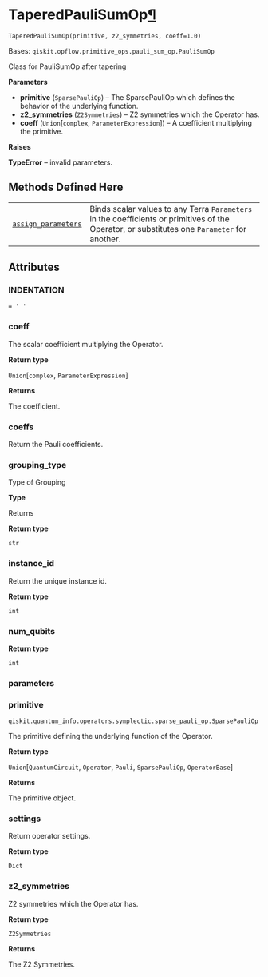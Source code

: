 # TaperedPauliSumOp[¶](#taperedpaulisumop "Permalink to this headline")

<span id="undefined" />

`TaperedPauliSumOp(primitive, z2_symmetries, coeff=1.0)`

Bases: `qiskit.opflow.primitive_ops.pauli_sum_op.PauliSumOp`

Class for PauliSumOp after tapering

**Parameters**

*   **primitive** (`SparsePauliOp`) – The SparsePauliOp which defines the behavior of the underlying function.
*   **z2\_symmetries** (`Z2Symmetries`) – Z2 symmetries which the Operator has.
*   **coeff** (`Union`\[`complex`, `ParameterExpression`]) – A coefficient multiplying the primitive.

**Raises**

**TypeError** – invalid parameters.

## Methods Defined Here

|                                                                                                                                                                                                                          |                                                                                                                                              |
| ------------------------------------------------------------------------------------------------------------------------------------------------------------------------------------------------------------------------ | -------------------------------------------------------------------------------------------------------------------------------------------- |
| [`assign_parameters`](qiskit.opflow.primitive_ops.TaperedPauliSumOp.assign_parameters#qiskit.opflow.primitive_ops.TaperedPauliSumOp.assign_parameters "qiskit.opflow.primitive_ops.TaperedPauliSumOp.assign_parameters") | Binds scalar values to any Terra `Parameters` in the coefficients or primitives of the Operator, or substitutes one `Parameter` for another. |

## Attributes

<span id="undefined" />

### INDENTATION

`= ' '`

<span id="undefined" />

### coeff

The scalar coefficient multiplying the Operator.

**Return type**

`Union`\[`complex`, `ParameterExpression`]

**Returns**

The coefficient.

<span id="undefined" />

### coeffs

Return the Pauli coefficients.

<span id="undefined" />

### grouping\_type

Type of Grouping

**Type**

Returns

**Return type**

`str`

<span id="undefined" />

### instance\_id

Return the unique instance id.

**Return type**

`int`

<span id="undefined" />

### num\_qubits

**Return type**

`int`

<span id="undefined" />

### parameters

<span id="undefined" />

### primitive

`qiskit.quantum_info.operators.symplectic.sparse_pauli_op.SparsePauliOp`

The primitive defining the underlying function of the Operator.

**Return type**

`Union`\[`QuantumCircuit`, `Operator`, `Pauli`, `SparsePauliOp`, `OperatorBase`]

**Returns**

The primitive object.

<span id="undefined" />

### settings

Return operator settings.

**Return type**

`Dict`

<span id="undefined" />

### z2\_symmetries

Z2 symmetries which the Operator has.

**Return type**

`Z2Symmetries`

**Returns**

The Z2 Symmetries.
